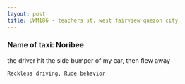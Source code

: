 ```yaml
---
layout: post
title: UWM186 - teachers st. west fairview quezon city
---
```


### Name of taxi: Noribee

the driver hit the side bumper of my car, then flew away

```Reckless driving, Rude behavior```
